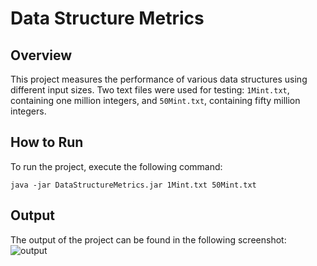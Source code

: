 # Data Structure Metrics

## Overview
This project measures the performance of various data structures using different input sizes. Two text files were used for testing: `1Mint.txt`, containing one million integers, and `50Mint.txt`, containing fifty million integers.

## How to Run
To run the project, execute the following command:

```java -jar DataStructureMetrics.jar 1Mint.txt 50Mint.txt```

## Output
The output of the project can be found in the following screenshot:
![output](https://github.com/bnrdelk/DataStructureMetrics/assets/126319075/b5bff424-92a4-49db-b638-0fbdd6c2ca06)
